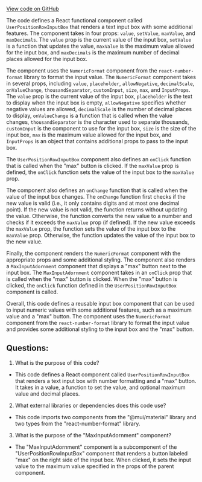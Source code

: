 [View code on GitHub](https://github.com/mrgnlabs/mrgn-ts/apps/marginfi-v2-ui/src/components/UserPositions/UserPositionRow/UserPositionRowInputBox.tsx)

The code defines a React functional component called `UserPositionRowInputBox` that renders a text input box with some additional features. The component takes in four props: `value`, `setValue`, `maxValue`, and `maxDecimals`. The `value` prop is the current value of the input box, `setValue` is a function that updates the value, `maxValue` is the maximum value allowed for the input box, and `maxDecimals` is the maximum number of decimal places allowed for the input box.

The component uses the `NumericFormat` component from the `react-number-format` library to format the input value. The `NumericFormat` component takes in several props, including `value`, `placeholder`, `allowNegative`, `decimalScale`, `onValueChange`, `thousandSeparator`, `customInput`, `size`, `max`, and `InputProps`. The `value` prop is the current value of the input box, `placeholder` is the text to display when the input box is empty, `allowNegative` specifies whether negative values are allowed, `decimalScale` is the number of decimal places to display, `onValueChange` is a function that is called when the value changes, `thousandSeparator` is the character used to separate thousands, `customInput` is the component to use for the input box, `size` is the size of the input box, `max` is the maximum value allowed for the input box, and `InputProps` is an object that contains additional props to pass to the input box.

The `UserPositionRowInputBox` component also defines an `onClick` function that is called when the "max" button is clicked. If the `maxValue` prop is defined, the `onClick` function sets the value of the input box to the `maxValue` prop.

The component also defines an `onChange` function that is called when the value of the input box changes. The `onChange` function first checks if the new value is valid (i.e., it only contains digits and at most one decimal point). If the new value is not valid, the function returns without updating the value. Otherwise, the function converts the new value to a number and checks if it exceeds the `maxValue` prop (if defined). If the new value exceeds the `maxValue` prop, the function sets the value of the input box to the `maxValue` prop. Otherwise, the function updates the value of the input box to the new value.

Finally, the component renders the `NumericFormat` component with the appropriate props and some additional styling. The component also renders a `MaxInputAdornment` component that displays a "max" button next to the input box. The `MaxInputAdornment` component takes in an `onClick` prop that is called when the "max" button is clicked. When the "max" button is clicked, the `onClick` function defined in the `UserPositionRowInputBox` component is called.

Overall, this code defines a reusable input box component that can be used to input numeric values with some additional features, such as a maximum value and a "max" button. The component uses the `NumericFormat` component from the `react-number-format` library to format the input value and provides some additional styling to the input box and the "max" button.

## Questions:

1.  What is the purpose of this code?

- This code defines a React component called `UserPositionRowInputBox` that renders a text input box with number formatting and a "max" button. It takes in a value, a function to set the value, and optional maximum value and decimal places.

2. What external libraries or dependencies does this code use?

- This code imports two components from the "@mui/material" library and two types from the "react-number-format" library.

3. What is the purpose of the "MaxInputAdornment" component?

- The "MaxInputAdornment" component is a subcomponent of the "UserPositionRowInputBox" component that renders a button labeled "max" on the right side of the input box. When clicked, it sets the input value to the maximum value specified in the props of the parent component.
